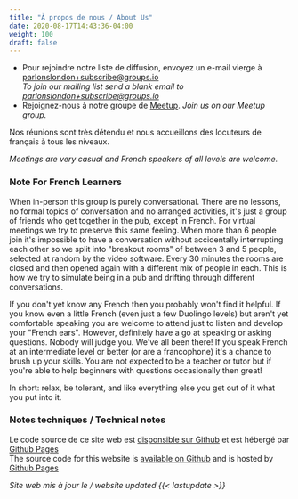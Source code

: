 ```yaml
---
title: "À propos de nous / About Us"
date: 2020-08-17T14:43:36-04:00
weight: 100
draft: false
---
```


* Pour rejoindre notre liste de diffusion, envoyez un e-mail vierge à [parlonslondon+subscribe@groups.io](mailto:parlonslondon+subscribe@groups.io)  
_To join our mailing list send a blank email to [parlonslondon+subscribe@groups.io](mailto:parlonslondon+subscribe@groups.io)_
* Rejoignez-nous à notre groupe de [Meetup](https://www.meetup.com/French-Conversation-in-London/). _Join us on our Meetup group._

<!--more-->

Nos réunions sont très détendu et nous accueillons des locuteurs de français à tous les niveaux.

_Meetings are very casual and French speakers of all levels are welcome._

### Note For French Learners

When in-person this group is purely conversational. There are no lessons, no formal topics of conversation and no arranged activities, it's just a group of friends who get together in the pub, except in French. For virtual meetings we try to preserve this same feeling. When more than 6 people join it's impossible to have a conversation without accidentally interrupting each other so we split into "breakout rooms" of between 3 and 5 people, selected at random by the video software. Every 30 minutes the rooms are closed and then opened again with a different mix of people in each. This is how we try to simulate being in a pub and drifting through different conversations.

If you don't yet know any French then you probably won't find it helpful. If you know even a little French (even just a few Duolingo levels) but aren't yet comfortable speaking you are welcome to attend just to listen and develop your "French ears". However, definitely have a go at speaking or asking questions. Nobody will judge you. We've all been there! If you speak French at an intermediate level or better (or are a francophone) it's a chance to brush up your skills. You are not expected to be a teacher or tutor but if you're able to help beginners with questions occasionally then great!

In short: relax, be tolerant, and like everything else you get out of it what you put into it.

### Notes techniques / Technical notes

Le code source de ce site web est [disponsible sur Github](https://github.com/parlonslondon/website) et est hébergé par [Github Pages](https://pages.github.com/)  
The source code for this website is [available on Github](https://github.com/parlonslondon/website) and is hosted by [Github Pages](https://pages.github.com/)  

_Site web mis à jour le / website updated {{< lastupdate >}}_
